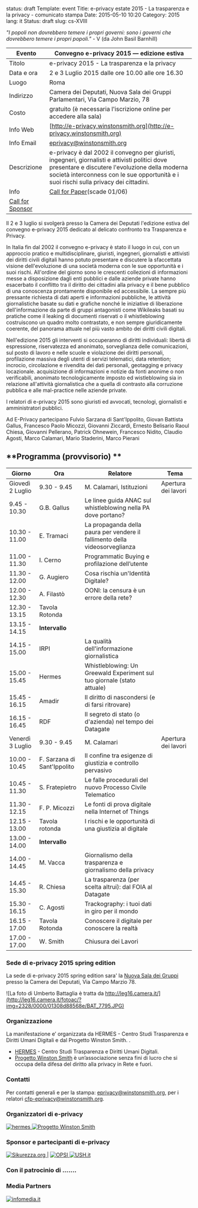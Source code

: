 status: draft
Template: event
Title: e-privacy estate 2015 - La trasparenza e la privacy - comunicato stampa
Date: 2015-05-10 10:20
Category: 2015
lang: it
Status: draft
slug: cs-XVIII

_"I popoli non dovrebbero temere i propri governi: sono i governi che dovrebbero temere i propri popoli."_ - V (da John Basil Barnhill)


Evento | Convegno e-privacy 2015 — edizione estiva
--- | ---
Titolo |  e-privacy 2015 - La trasparenza e la privacy
Data e ora| 2 e 3 Luglio 2015 dalle ore 10.00 alle ore 16.30
Luogo| Roma
Indirizzo| Camera dei Deputati, Nuova Sala dei Gruppi Parlamentari, Via Campo Marzio, 78
Costo| gratuito (è necessaria l'iscrizione online per accedere alla sala)
Info Web| [http://e-privacy.winstonsmith.org](http://e-privacy.winstonsmith.org)
Info Email| [eprivacy@winstonsmith.org](mailto:eprivacy@winstonsmith.org)
Descrizione| e-privacy è dal 2002 il convegno per giuristi, ingegneri, giornalisti e attivisti politici dove presentare e discutere l'evoluzione della moderna società interconness con le sue opportunità e i suoi rischi sulla privacy dei cittadini.
Info |[Call for Paper](/e-privacy-estate-2015-la-trasparenza-e-la-privacy.html)(scade 01/06)
| [Call for Sponsor](http://localhost:8000/e-privacy-estate-2015-la-trasparenza-e-la-privacy-call-for-sponsorship.html)

Il 2 e 3 luglio si svolgerà presso la Camera dei Deputati l'edizione estiva del convegno e-privacy 2015 dedicato al delicato confronto tra Trasparenza e Privacy. 

In Italia fin dal 2002 il convegno e-privacy è stato il luogo in cui,
con un approccio pratico e multidisciplinare, giuristi, ingegneri,
giornalisti e attivisti dei diritti civili digitali hanno potuto
presentare e discutere la sfaccettata visione dell'evoluzione di una
società moderna con le sue opportunità e i suoi rischi. All'ordine del
giorno sono le crescenti collezioni di informazioni messe a
disposizione dagli enti pubblici e dalle aziende private hanno
esacerbato il conflitto tra il diritto dei cittadini alla privacy e il
bene pubblico di una conoscenza prontamente disponibile ed
accessibile. La sempre più pressante richiesta di dati aperti e
informazioni pubbliche, le attività giornalistiche basate su dati e
grafiche nonché le iniziative di liberazione dell'informazione da
parte di gruppi antagonisti come Wikileaks basati su pratiche come il
leaking di documenti riservati o il whistleblowing costruiscono un
quadro molto contrastato, e non sempre giuridicamente coerente, del
panorama attuale nel più vasto ambito dei diritti civili digitali.

Nell'edizione 2015 gli interventi si occuperanno di diritti
individuali: libertà di espressione, riservatezza ed anonimato,
sorveglianza delle comunicazioni, sul posto di lavoro e nelle scuole e
violazione dei diritti personali, profilazione massiva degli utenti di
servizi telematici, data retention; incrocio, circolazione e rivendita
dei dati personali, geotagging e privacy locazionale. acquisizione di
informazioni e notizie da fonti anonime o non verificabili, anonimato
tecnologicamente imposto ed wistleblowing sia in relazione
all'attività giornalistica che a quella di contrasto alla corruzione
pubblica e alle mal-practice nelle aziende private.

I relatori di e-privacy 2015 sono giuristi ed avvocati, tecnologi,
giornalisti e amministratori pubblici.

Ad E-Privacy partecipano Fulvio Sarzana di Sant'Ippolito, Giovan
Battista Gallus, Francesco Paolo Micozzi, Giovanni Ziccardi, Ernesto
Belisario Raoul Chiesa, Giovanni Pellerano, Patrick Ohnewein,
Francesco Nidito, Claudio Agosti, Marco Calamari, Mario Staderini,
Marco Pierani

## **Programma (provvisorio) **

**Giorno** | **Ora** | **Relatore** | **Tema**
--- | --- | --- | ---
Giovedì 2 Luglio | 9.30 - 9.45 | M. Calamari, Istituzioni | Apertura dei lavori
| 9.45 - 10.30 | G.B. Gallus | Le linee guida ANAC sul whistleblowing nella PA dove portano?
| 10.30 - 11.00 | E. Tramaci | La propaganda della paura per vendere il fallimento della videosorveglianza
| 11.00 - 11.30 | I. Cerno | Programmatic Buying e profilazione dell’utente 
| 11.30 - 12.00 | G. Augiero | Cosa rischia un'Identità Digitale?
| 12.00 - 12.30 | A. Filastò | OONI: la censura è un errore della rete?
| 12.30 - 13.15 | Tavola Rotonda | 
| 13.15 - 14.15 | **Intervallo**
| 14.15 - 15.00 | IRPI | La qualità dell'informazione giornalistica
| 15.00 - 15.45 | Hermes | Whistleblowing: Un Greewald Experiment sul tuo giornale (stato attuale)
| 15.45 - 16.15 | Amadir | Il diritto di nascondersi (e di farsi ritrovare)
| 16.15 - 16.45 | RDF | Il segreto di stato (o d'azienda) nel tempo dei Datagate
Venerdì 3 Luglio | 9.30 - 9.45 | M. Calamari | Apertura dei lavori
 | 10.00 - 10.45 | F. Sarzana di Sant'Ippolito | Il confine tra esigenze di giustizia e controllo pervasivo
 | 10.45 - 11.30 | S. Fratepietro | Le falle procedurali del nuovo Processo Civile Telematico
 | 11.30 - 12.15 | F. P. Micozzi | Le fonti di prova digitale nella Internet of Things
 | 12.15 - 13.00 | Tavola rotonda | I rischi e le opportunità di una giustizia al  digitale
 | 13.00 - 14.00 | **Intervallo**
 | 14.00 - 14.45 | M. Vacca  | Giornalismo della trasparenza e giornalismo della privacy 
 | 14.45 - 15.30 | R. Chiesa | La trasparenza (per scelta altrui): dal FOIA al Datagate
 | 15.30 - 16.15 | C. Agosti | Trackography: i tuoi  dati in giro per il mondo
 | 16.15 - 17.00 | Tavola Rotonda | Conoscere il digitale per conoscere la realtà
 | 17.00 - 17.00 | W. Smith | Chiusura dei Lavori

### Sede di e-privacy 2015 spring edition


La sede di e-privacy 2015 spring edition sara' la
[ Nuova Sala dei Gruppi ](http://leg16.camera.it/585?raccolta=1082&rcgrp=Altri+Palazzi&Altri+Palazzi+%2F+Palazzo+dei+Gruppi+)
presso la Camera dei Deputati, Via Campo Marzio 78.

![La foto di Umberto Battaglia è tratta da http://leg16.camera.it/](http://leg16.camera.it/fotoac/?img=2328/0000/01308d88568e/BAT_7795.JPG)

### Organizzazione

La manifestazione e’ organizzata da HERMES - Centro Studi Trasparenza
e Diritti Umani Digitali e dal Progetto Winston Smith. .

 - [HERMES](http://logioshermes.org/) - Centro Studi Trasparenza e Diritti Umani Digitali.
 - [Progetto Winston Smith](http://pws.winstonsmith.org/) è un’associazione senza fini di lucro che si occupa della difesa del diritto alla privacy in Rete e fuori.

### Contatti

Per contatti generali e per la stampa:
[eprivacy@winstonsmith.org](mailto:eprivacy@winstonsmith.org), per i
relatori
[cfp-eprivacy@winstonsmith.org](mailto:cfp-eprivacy@winstonsmith.org).

### Organizzatori di e-privacy

[![hermes]({filename}/images/logo/hermes.png)
](http://www.logioshermes.org)
[![Progetto Winston Smith]({filename}/images/logo/pws.png)
](http://pws.winstonsmith.org)

### Sponsor e partecipanti di e-privacy

[![Sikurezza.org]({filename}/images/logo/sikurezza.gif)
](http://www.sikurezza.org) |
[![OPSI]({filename}/images/logo/opsi.jpg) ](http://opsi.aipnet.it/)
[![USH.it]({filename}/images/logo/ush.jpg) ](http://www.ush.it)

### Con il patrocinio di .......


### Media Partners
[![infomedia.it]({filename}/images/logo/infomedia.png)  ](http://www.infomedia.it) 
